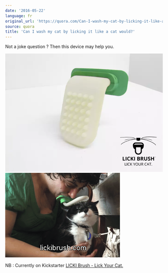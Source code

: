 ```yaml
---
date: '2016-05-22'
language: fr
original_url: 'https://quora.com/Can-I-wash-my-cat-by-licking-it-like-a-cat-would/answer/Clément-Renaud'
source: quora
title: 'Can I wash my cat by licking it like a cat would?'
---
```


Not a joke question ? Then this device may help you.

![](/img/quora/main-qimg-16f36755006e176ca2d8eb01b12548eb.png)![](/img/quora/main-qimg-dd0b2808e08d78960d10f125810cc6dc.png)

NB : Currently on Kickstarter [LICKI Brush - Lick Your
Cat.](https://www.kickstarter.com/projects/1046165765/licki-brush-lick-your-cat)
